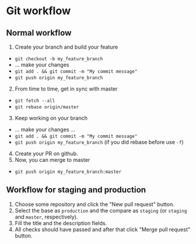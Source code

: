 # Git workflow

## Normal workflow

1. Create your branch and build your feature

  * `git checkout -b my_feature_branch`
  * ... make your changes
  * `git add . && git commit -m "My commit message"`
  * `git push origin my_feature_branch`

2. From time to time, get in sync with master

  * `git fetch --all`
  * `git rebase origin/master`

3. Keep working on your branch

  * ... make your changes ...
  * `git add . && git commit -m "My commit message"`
  * `git push origin my_feature_branch` (if you did rebase before use `-f`)

4. Create your PR on github.
5. Now, you can merge to master

  * `git push origin my_feature_branch:master `

## Workflow for staging and production

1. Choose some repository and click the "New pull request" button.
2. Select the base as `production` and the compare as `staging` (or `staging` and `master`, respectively).
3. Fill the title and the description fields.
4. All checks should have passed and after that click "Merge pull request" button.

